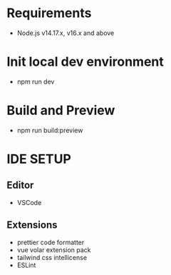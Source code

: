 # Requirements

- Node.js v14.17.x, v16.x and above

# Init local dev environment

- npm run dev

# Build and Preview

- npm run build:preview

# IDE SETUP

## Editor

- VSCode

## Extensions

- prettier code formatter
- vue volar extension pack
- tailwind css intellicense
- ESLint
